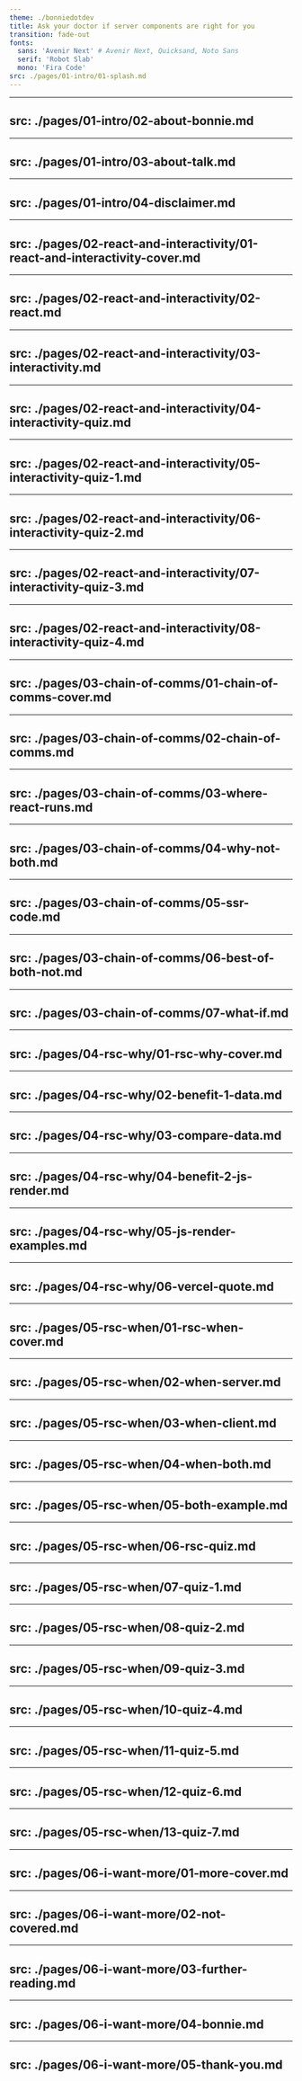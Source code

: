 ```yaml
---
theme: ./bonniedotdev
title: Ask your doctor if server components are right for you  
transition: fade-out
fonts:
  sans: 'Avenir Next' # Avenir Next, Quicksand, Noto Sans
  serif: 'Robot Slab'
  mono: 'Fira Code'
src: ./pages/01-intro/01-splash.md
---
```



---
src: ./pages/01-intro/02-about-bonnie.md
---

---
src: ./pages/01-intro/03-about-talk.md
---

---
src: ./pages/01-intro/04-disclaimer.md
---

---
src: ./pages/02-react-and-interactivity/01-react-and-interactivity-cover.md
---

---
src: ./pages/02-react-and-interactivity/02-react.md
---

---
src: ./pages/02-react-and-interactivity/03-interactivity.md
---

---
src: ./pages/02-react-and-interactivity/04-interactivity-quiz.md
---

---
src: ./pages/02-react-and-interactivity/05-interactivity-quiz-1.md
---

---
src: ./pages/02-react-and-interactivity/06-interactivity-quiz-2.md
---

---
src: ./pages/02-react-and-interactivity/07-interactivity-quiz-3.md
---

---
src: ./pages/02-react-and-interactivity/08-interactivity-quiz-4.md
---

---
src: ./pages/03-chain-of-comms/01-chain-of-comms-cover.md
---

---
src: ./pages/03-chain-of-comms/02-chain-of-comms.md
---

---
src: ./pages/03-chain-of-comms/03-where-react-runs.md
---

---
src: ./pages/03-chain-of-comms/04-why-not-both.md
---

---
src: ./pages/03-chain-of-comms/05-ssr-code.md
---

---
src: ./pages/03-chain-of-comms/06-best-of-both-not.md
---

---
src: ./pages/03-chain-of-comms/07-what-if.md
---

---
src: ./pages/04-rsc-why/01-rsc-why-cover.md
---

---
src: ./pages/04-rsc-why/02-benefit-1-data.md
---

---
src: ./pages/04-rsc-why/03-compare-data.md
---

---
src: ./pages/04-rsc-why/04-benefit-2-js-render.md
---

---
src: ./pages/04-rsc-why/05-js-render-examples.md
---

---
src: ./pages/04-rsc-why/06-vercel-quote.md
---

---
src: ./pages/05-rsc-when/01-rsc-when-cover.md
---

---
src: ./pages/05-rsc-when/02-when-server.md
---

---
src: ./pages/05-rsc-when/03-when-client.md
---

---
src: ./pages/05-rsc-when/04-when-both.md
---

---
src: ./pages/05-rsc-when/05-both-example.md
---

---
src: ./pages/05-rsc-when/06-rsc-quiz.md
---

---
src: ./pages/05-rsc-when/07-quiz-1.md
---

---
src: ./pages/05-rsc-when/08-quiz-2.md
---

---
src: ./pages/05-rsc-when/09-quiz-3.md
---

---
src: ./pages/05-rsc-when/10-quiz-4.md
---

---
src: ./pages/05-rsc-when/11-quiz-5.md
---

---
src: ./pages/05-rsc-when/12-quiz-6.md
---

---
src: ./pages/05-rsc-when/13-quiz-7.md
---

---
src: ./pages/06-i-want-more/01-more-cover.md
---

---
src: ./pages/06-i-want-more/02-not-covered.md
---

---
src: ./pages/06-i-want-more/03-further-reading.md
---

---
src: ./pages/06-i-want-more/04-bonnie.md
---

---
src: ./pages/06-i-want-more/05-thank-you.md
---

